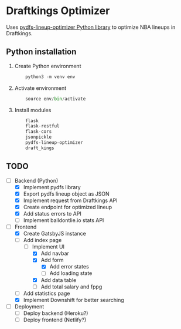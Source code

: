 # Draftkings Optimizer

Uses [pydfs-lineup-optimizer Python library](https://github.com/DimaKudosh/pydfs-lineup-optimizer) to optimize NBA lineups in Draftkings.

## Python installation

1. Create Python environment

    ```python
        python3 -m venv env
    ```

2. Activate environment

    ```python
        source env/bin/activate
    ```

3. Install modules

    ```python
        flask
        flask-restful
        flask-cors
        jsonpickle
        pydfs-lineup-optimizer
        draft_kings
    ```

## TODO

- [ ] Backend (Python)
  - [x] Implement pydfs library
  - [x] Export pydfs lineup object as JSON
  - [x] Implement request from Draftkings API
  - [x] Create endpoint for optimized lineup
  - [x] Add status errors to API
  - [ ] Implement balldontlie.io stats API
- [ ] Frontend
  - [x] Create GatsbyJS instance
  - [ ] Add index page
    - [ ] Implement UI
      - [x] Add navbar
      - [x] Add form
        - [x] Add error states
        - [ ] Add loading state
      - [x] Add data table
      - [ ] Add total salary and fppg
  - [ ] Add statistics page
  - [x] Implement Downshift for better searching
- [ ] Deployment
  - [ ] Deploy backend (Heroku?)
  - [ ] Deploy frontend (Netlify?)
